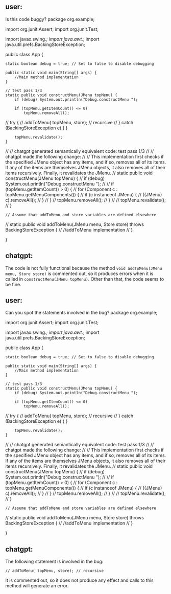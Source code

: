 

## user: 

Is this code buggy?
package org.example;

import org.junit.Assert;
import org.junit.Test;

import javax.swing.*;
import java.awt.*;
import java.util.prefs.BackingStoreException;

public class App {

    static boolean debug = true; // Set to false to disable debugging

    public static void main(String[] args) {
        //Main method implementation
    }

    // test pass 1/3
    static public void constructMenu(JMenu topMenu) {
        if (debug) System.out.println("Debug.constructMenu ");

        if (topMenu.getItemCount() <= 0)
            topMenu.removeAll();

//        try {
//            addToMenu( topMenu, store); // recursive
//        } catch (BackingStoreException e) { }

        topMenu.revalidate();
    }

//    //    chatgpt generated  semantically equivalent code: test pass 1/3
//    //    chatgpt made the following change:
//    // This implementation first checks if the specified JMenu object has any items, and if so, removes all of its items. If any of the items are themselves JMenu objects, it also removes all of their items recursively. Finally, it revalidates the JMenu.
//    static public void constructMenu(JMenu topMenu) {
//        if (debug) System.out.println("Debug.constructMenu ");
//
//        if (topMenu.getItemCount() > 0) {
//            for (Component c : topMenu.getMenuComponents()) {
//                if (c instanceof JMenu) {
//                    ((JMenu) c).removeAll();
//                }
//            }
//            topMenu.removeAll();
//        }
//
//        topMenu.revalidate();
//    }

    // Assume that addToMenu and store variables are defined elsewhere
//    static public void addToMenu(JMenu menu, Store store) throws BackingStoreException {
//        //addToMenu implementation
//    }


}

## chatgpt: 

The code is not fully functional because the method `void addToMenu(JMenu menu, Store store)` is commented out, so it produces errors when it is called in `constructMenu(JMenu topMenu)`. Other than that, the code seems to be fine.

## user: 

Can you spot the statements involved in the bug?
package org.example;

import org.junit.Assert;
import org.junit.Test;

import javax.swing.*;
import java.awt.*;
import java.util.prefs.BackingStoreException;

public class App {

    static boolean debug = true; // Set to false to disable debugging

    public static void main(String[] args) {
        //Main method implementation
    }

    // test pass 1/3
    static public void constructMenu(JMenu topMenu) {
        if (debug) System.out.println("Debug.constructMenu ");

        if (topMenu.getItemCount() <= 0)
            topMenu.removeAll();

//        try {
//            addToMenu( topMenu, store); // recursive
//        } catch (BackingStoreException e) { }

        topMenu.revalidate();
    }

//    //    chatgpt generated  semantically equivalent code: test pass 1/3
//    //    chatgpt made the following change:
//    // This implementation first checks if the specified JMenu object has any items, and if so, removes all of its items. If any of the items are themselves JMenu objects, it also removes all of their items recursively. Finally, it revalidates the JMenu.
//    static public void constructMenu(JMenu topMenu) {
//        if (debug) System.out.println("Debug.constructMenu ");
//
//        if (topMenu.getItemCount() > 0) {
//            for (Component c : topMenu.getMenuComponents()) {
//                if (c instanceof JMenu) {
//                    ((JMenu) c).removeAll();
//                }
//            }
//            topMenu.removeAll();
//        }
//
//        topMenu.revalidate();
//    }

    // Assume that addToMenu and store variables are defined elsewhere
//    static public void addToMenu(JMenu menu, Store store) throws BackingStoreException {
//        //addToMenu implementation
//    }


}

## chatgpt: 

The following statement is involved in the bug:
```
// addToMenu( topMenu, store); // recursive
```
It is commented out, so it does not produce any effect and calls to this method will generate an error.